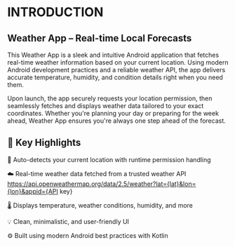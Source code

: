 
# INTRODUCTION 
## Weather App – Real-time Local Forecasts
This Weather App is a sleek and intuitive Android application that fetches real-time weather information based on your current location. Using modern Android development practices and a reliable weather API, the app delivers accurate temperature, humidity, and condition details right when you need them.

Upon launch, the app securely requests your location permission, then seamlessly fetches and displays weather data tailored to your exact coordinates. Whether you're planning your day or preparing for the week ahead, Weather App ensures you're always one step ahead of the forecast.

## 🌟 Key Highlights
📍 Auto-detects your current location with runtime permission handling

☁️ Real-time weather data fetched from a trusted weather API
https://api.openweathermap.org/data/2.5/weather?lat={lat}&lon={lon}&appid={API key}

🌡️ Displays temperature, weather conditions, humidity, and more

💡 Clean, minimalistic, and user-friendly UI

⚙️ Built using modern Android best practices with Kotlin

